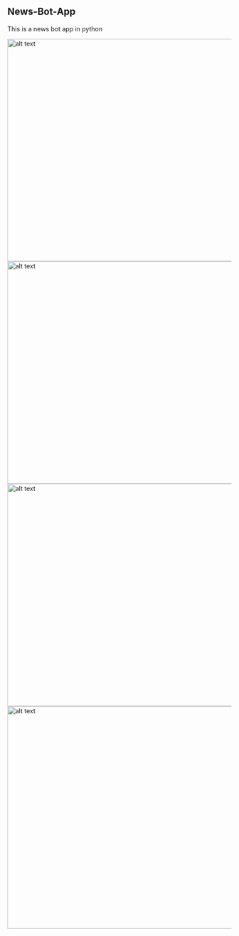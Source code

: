 ## News-Bot-App
This is a news bot app in python

<img src="https://github.com/Eraytrn/News-Bot-App/assets/114070901/93987177-8125-4465-af1f-ac21a3eec6fc" alt="alt text" width="900" height="500">
<img src="https://github.com/Eraytrn/News-Bot-App/assets/114070901/23e30bf4-6e35-41d0-9970-64762bcb9496" alt="alt text" width="900" height="500">
<img src="https://github.com/Eraytrn/News-Bot-App/assets/114070901/b1bc9f33-0ef9-43a3-ac33-763e9d887db9" alt="alt text" width="900" height="500">
<img src="https://github.com/Eraytrn/News-Bot-App/assets/114070901/d9bfde5d-a7ec-4376-b62d-a7f0ef7d703d" alt="alt text" width="900" height="500">


